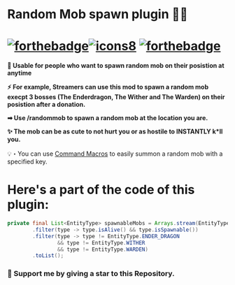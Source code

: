 # Random Mob spawn plugin 🧟‍♂️
# [![forthebadge](https://forthebadge.com/images/badges/made-with-java.svg)](https://forthebadge.com)[![icons8](https://img.icons8.com/?size=48&id=13679&format=png)](https://icons8.com) [![forthebadge](https://forthebadge.com/images/badges/built-with-love.svg)](https://forthebadge.com) 
**🎈 Usable for people who want to spawn random mob on their posistion at anytime**

**⚡ For example, Streamers can use this mod to spawn a random mob execpt 3 bosses (The Enderdragon, The Wither and The Warden) on their posistion after a donation.**

**➡ Use /randommob to spawn a random mob at the location you are.**

**✨ The mob can be as cute to not hurt you or as hostile to INSTANTLY k*ll you.**

💡・You can use [Command Macros](https://modrinth.com/mod/command-macros) to easily summon a random mob with a specified key.
# Here's a part of the code of this plugin:

```java
private final List<EntityType> spawnableMobs = Arrays.stream(EntityType.values())
        .filter(type -> type.isAlive() && type.isSpawnable())
        .filter(type -> type != EntityType.ENDER_DRAGON
                && type != EntityType.WITHER
                && type != EntityType.WARDEN)
        .toList();
```
### 💝 Support me by giving a star to this Repository.
